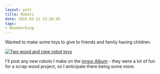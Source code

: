 ```yaml
---
layout: post 
title: Robots
date: 2015-03-12 22:26:45
tags:
- Woodworking
---
```

Wanted to make some toys to give to friends and family having children.

<a href="http://imgur.com/PE6hFta"><img alt="Two wood and rope robot toys" src="http://imgur.com/PE6hFta.jpg"></a>


I'll post any new robots I make on the [imgur Album](http://imgur.com/a/zc7VB) - they were a lot of fun for a scrap wood project, so I anticipate there being some more.
